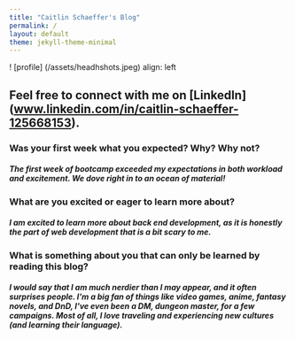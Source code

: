 ```yaml
---
title: "Caitlin Schaeffer's Blog"
permalink: /
layout: default
theme: jekyll-theme-minimal
---
```

! [profile] (/assets/headhshots.jpeg) align: left
## Feel free to connect with me on [LinkedIn] (www.linkedin.com/in/caitlin-schaeffer-125668153).
### Was your first week what you expected? Why? Why not?
##### The first week of bootcamp exceeded my expectations in both workload and excitement. We dove right in to an ocean of material! 
### What are you excited or eager to learn more about?
##### I am excited to learn more about back end development, as it is honestly the part of web development that is a bit scary to me. 
### What is something about you that can only be learned by reading this blog?
##### I would say that I am much nerdier than I may appear, and it often surprises people. I'm a big fan of things like video games, anime, fantasy novels, and DnD, I've even been a DM, *dungeon master*, for a few campaigns. Most of all, I love traveling and experiencing new cultures (and learning their language). 

